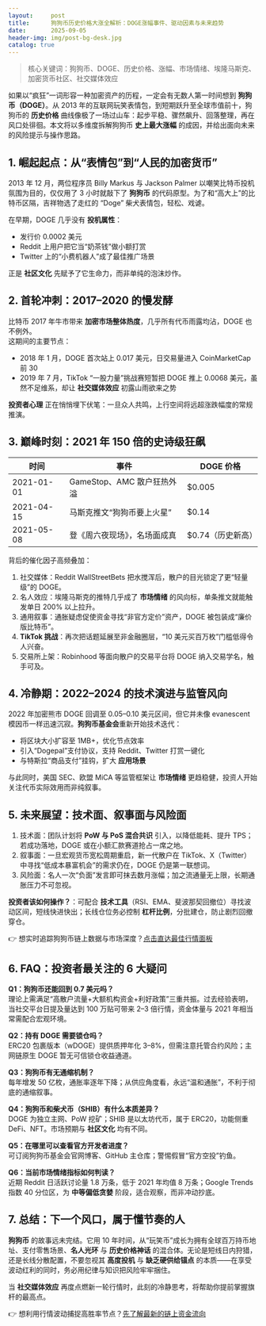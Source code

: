 ```yaml
---
layout:     post
title:      狗狗币历史价格大涨全解析：DOGE涨幅事件、驱动因素与未来趋势
date:       2025-09-05
header-img: img/post-bg-desk.jpg
catalog: true
---
```


> 核心关键词：狗狗币、DOGE、历史价格、涨幅、市场情绪、埃隆马斯克、加密货币社区、社交媒体效应

如果以“疯狂”一词形容一种加密资产的历程，一定会有无数人第一时间想到 **狗狗币（DOGE）**。从 2013 年的互联网玩笑表情包，到短期跃升至全球市值前十，狗狗币的 **历史价格** 曲线像极了一场过山车：起步平稳、骤然飙升、回落整理，再在风口处徘徊。本文将以多维度拆解狗狗币 **史上最大涨幅** 的成因，并给出面向未来的风险提示与操作思路。

## 1. 崛起起点：从“表情包”到“人民的加密货币”

2013 年 12 月，两位程序员 Billy Markus 与 Jackson Palmer 以嘲笑比特币投机氛围为目的，仅仅用了 3 小时就敲下了 **狗狗币** 的代码原型。为了和“高大上”的比特币区隔，吉祥物选了走红的 “Doge” 柴犬表情包，轻松、戏谑。

在早期，DOGE 几乎没有 **投机属性**：
- 发行价 0.0002 美元  
- Reddit 上用户把它当“奶茶钱”做小额打赏  
- Twitter 上的“小费机器人”成了最佳推广场景  

正是 **社区文化** 先赋予了它生命力，而非单纯的泡沫炒作。

## 2. 首轮冲刺：2017–2020 的慢发酵

比特币 2017 年牛市带来 **加密市场整体热度**，几乎所有代币雨露均沾，DOGE 也不例外。  
这期间的主要节点：
- 2018 年 1 月，DOGE 首次站上 0.017 美元，日交易量进入 CoinMarketCap 前 30  
- 2019 年 7 月，TikTok “一股力量”挑战赛短暂把 DOGE 推上 0.0068 美元，虽然不足维系，却让 **社交媒体效应** 初露山雨欲来之势

**投资者心理** 正在悄悄埋下伏笔：一旦众人共鸣，上行空间将远超涨跌幅度的常规推演。

## 3. 巅峰时刻：2021 年 150 倍的史诗级狂飙

| 时间 | 事件 | DOGE 价格 |  
| --- | --- | --- |  
| 2021-01-01 | GameStop、AMC 散户狂热外溢 | $0.005 |  
| 2021-04-15 | 马斯克推文“狗狗币要上火星” | $0.14 |  
| 2021-05-08 | 登《周六夜现场》，名场面成真 | $0.74（历史新高） |  

背后的催化因子高频叠加：
1. 社交媒体：Reddit WallStreetBets 把水搅浑后，散户的目光锁定了更“轻量级”的 DOGE。  
2. 名人效应：埃隆马斯克的推特几乎成了 **市场情绪** 的风向标，单条推文就能触发单日 200% 以上拉升。  
3. 通用叙事：通胀疑虑促使资金寻找“非官方定价”资产，DOGE 被包装成“廉价版比特币”。  
4. **TikTok 挑战**：再次把话题延展至非金融圈层，“10 美元买百万枚”门槛低得令人兴奋。  
5. 交易所上架：Robinhood 等面向散户的交易平台将 DOGE 纳入交易学名，触手可及。

## 4. 冷静期：2022–2024 的技术演进与监管风向

2022 年加密熊市 DOGE 回调至 0.05–0.10 美元区间，但它并未像 evanescent 模因币一样迅速沉寂。**狗狗币基金会**重新开始技术迭代：
- 将区块大小扩容至 1MB+，优化节点效率  
- 引入“Dogepal”支付协议，支持 Reddit、Twitter 打赏一键化  
- 与特斯拉“商品支付”挂钩，扩大 **应用场景**  

与此同时，美国 SEC、欧盟 MiCA 等监管框架让 **市场情绪** 更趋稳健，投资人开始关注代币实际效用而非纯叙事。

## 5. 未来展望：技术面、叙事面与风险面

1. 技术面：团队计划将 **PoW 与 PoS 混合共识** 引入，以降低能耗、提升 TPS；若成功落地，DOGE 或在小额汇款赛道抢占一席之地。  
2. 叙事面：一旦宏观货币宽松周期重启，新一代散户在 TikTok、X（Twitter）中寻找“低成本暴富机会”的需求仍在，DOGE 仍是第一联想词。  
3. 风险面：名人一次“负面”发言即可抹去数月涨幅；加之流通量无上限，长期通胀压力不可忽视。

**投资者该如何操作？**：可配合 **技术工具**（RSI、EMA、斐波那契回撤位）寻找波动区间，短线快进快出；长线仓位务必控制 **杠杆比例**，分批建仓，防止剧烈回撤穿仓。

👉 想实时追踪狗狗币链上数据与市场深度？[点击直达最佳行情面板](https://okxdog.com/)

## 6. FAQ：投资者最关注的 6 大疑问

**Q1：狗狗币还能回到 0.7 美元吗？**  
理论上需满足“高散户流量+大额机构资金+利好政策”三重共振。过去经验表明，当社交平台日提及量达到 100 万贴可带来 2–3 倍行情，资金体量与 2021 年相当常需配合宏观环境。

**Q2：持有 DOGE 需要锁仓吗？**  
ERC20 包裹版本（wDOGE）提供质押年化 3–8%，但需注意托管合约风险；主网链原生 DOGE 暂无可信锁仓收益通道。

**Q3：狗狗币有无通缩机制？**  
每年增发 50 亿枚，通胀率逐年下降；从供应角度看，永远“温和通胀”，不利于彻底的通缩叙事。

**Q4：狗狗币和柴犬币（SHIB）有什么本质差异？**  
DOGE 为独立主网、PoW 挖矿；SHIB 是以太坊代币，属于 ERC20，功能侧重 DeFi、NFT。市场预期与 **社区文化** 均有不同。

**Q5：在哪里可以查看官方开发者进度？**  
可订阅狗狗币基金会官网博客、GitHub 主仓库；警惕假冒“官方空投”钓鱼。

**Q6：当前市场情绪指标如何判读？**  
近期 Reddit 日活跃讨论量 1.8 万条，低于 2021 年均值 8 万条；Google Trends 指数 40 分位区，为 **中等偏低贪婪** 阶段，适合观察，而非冲动抄底。

## 7. 总结：下一个风口，属于懂节奏的人

**狗狗币** 的故事远未完结。它用 10 年时间，从“玩笑币”成长为拥有全球百万持币地址、支付零售场景、**名人光环** 与 **历史价格神话** 的混合体。无论是短线日内狩猎，还是长线分散配置，不要忽视其 **高度投机** 与 **缺乏硬供给锚点** 的本质——在享受波动红利的同时，务必用纪律与知识把风险牢牢捆住。

当 **社交媒体效应** 再度点燃新一轮行情时，此刻的冷静思考，将帮助你提前掌握旗杆的最高点。

👉 想利用行情波动捕捉高胜率节点？[先了解最新的链上资金流向](https://okxdog.com/)